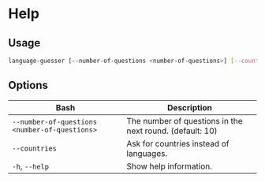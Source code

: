 # Help

## Usage
```bash
language-guesser [--number-of-questions <number-of-questions>] [--countries]
```

## Options

| Bash                                          | Description                                              |
| --------------------------------------------- | -------------------------------------------------------- |
| `--number-of-questions <number-of-questions>` | The number of questions in the next round. (default: 10) |
| `--countries`                                 | Ask for countries instead of languages.                  |
| `-h`, `--help`                                | Show help information.                                   |
